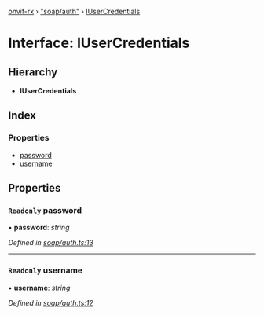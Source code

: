 [onvif-rx](../README.md) › ["soap/auth"](../modules/_soap_auth_.md) › [IUserCredentials](_soap_auth_.iusercredentials.md)

# Interface: IUserCredentials

## Hierarchy

* **IUserCredentials**

## Index

### Properties

* [password](_soap_auth_.iusercredentials.md#readonly-password)
* [username](_soap_auth_.iusercredentials.md#readonly-username)

## Properties

### `Readonly` password

• **password**: *string*

*Defined in [soap/auth.ts:13](https://github.com/patrickmichalina/onvif-rx/blob/3e9b152/src/soap/auth.ts#L13)*

___

### `Readonly` username

• **username**: *string*

*Defined in [soap/auth.ts:12](https://github.com/patrickmichalina/onvif-rx/blob/3e9b152/src/soap/auth.ts#L12)*
